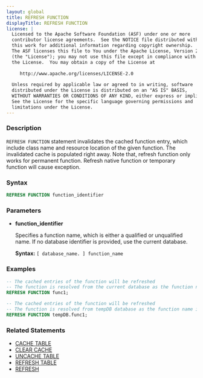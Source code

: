 ```yaml
---
layout: global
title: REFRESH FUNCTION
displayTitle: REFRESH FUNCTION
license: |
  Licensed to the Apache Software Foundation (ASF) under one or more
  contributor license agreements.  See the NOTICE file distributed with
  this work for additional information regarding copyright ownership.
  The ASF licenses this file to You under the Apache License, Version 2.0
  (the "License"); you may not use this file except in compliance with
  the License.  You may obtain a copy of the License at
 
     http://www.apache.org/licenses/LICENSE-2.0
 
  Unless required by applicable law or agreed to in writing, software
  distributed under the License is distributed on an "AS IS" BASIS,
  WITHOUT WARRANTIES OR CONDITIONS OF ANY KIND, either express or implied.
  See the License for the specific language governing permissions and
  limitations under the License.
---
```


### Description

`REFRESH FUNCTION` statement invalidates the cached function entry, which include class name
and resource location of the given function. The invalidated cache is populated right away.
Note that, refresh function only works for permanent function. Refresh native function or temporary function will cause exception.

### Syntax

```sql
REFRESH FUNCTION function_identifier
```

### Parameters

* **function_identifier**

    Specifies a function name, which is either a qualified or unqualified name. If no database identifier is provided, use the current database.

    **Syntax:** `[ database_name. ] function_name`

### Examples

```sql
-- The cached entries of the function will be refreshed  
-- The function is resolved from the current database as the function name is unqualified.
REFRESH FUNCTION func1;

-- The cached entries of the function will be refreshed
-- The function is resolved from tempDB database as the function name is qualified.
REFRESH FUNCTION tempDB.func1;   
```

### Related Statements

* [CACHE TABLE](sql-ref-syntax-aux-cache-cache-table.html)
* [CLEAR CACHE](sql-ref-syntax-aux-cache-clear-cache.html)
* [UNCACHE TABLE](sql-ref-syntax-aux-cache-uncache-table.html)
* [REFRESH TABLE](sql-ref-syntax-aux-refresh-table.html)
* [REFRESH](sql-ref-syntax-aux-cache-refresh.html)

